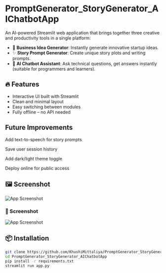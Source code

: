 # PromptGenerator_StoryGenerator_AIChatbotApp

An AI-powered Streamlit web application that brings together three creative and productivity tools in a single platform:

- 🚀 **Business Idea Generator**: Instantly generate innovative startup ideas.
- ✨ **Story Prompt Generator**: Create unique story plots and writing prompts.
- 🤖 **AI Chatbot Assistant**: Ask technical questions, get answers instantly (suitable for programmers and learners).

## 🔥 Features

- Interactive UI built with Streamlit
- Clean and minimal layout
- Easy switching between modules
- Fully offline – no API needed


## **Future Improvements**
Add text-to-speech for story prompts

Save user session history

Add dark/light theme toggle

Deploy online for public access

## 🖼️ Screenshot

![App Screenshot](https://github.com/KhushiMittaliya/PromptGenerator_StoryGenerator_AIChatbotApp/assets/YOUR_SCREENSHOT.png)
 ### 📸 Screenshot

![App Screenshot](https://raw.githubusercontent.com/KhushiMittaliya/PromptGenerator_StoryGenerator_AIChatbotApp/main/assets/your-image.png)

## 📦 Installation

```bash
git clone https://github.com/KhushiMittaliya/PromptGenerator_StoryGenerator_AIChatbotApp.git
cd PromptGenerator_StoryGenerator_AIChatbotApp
pip install -r requirements.txt
streamlit run app.py
